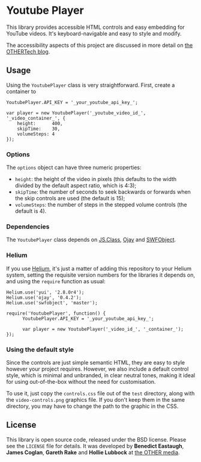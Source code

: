 Youtube Player
==============

This library provides accessible HTML controls and easy embedding for YouTube
videos. It's keyboard-navigable and easy to style and modify.

The accessibility aspects of this project are discussed in more detail on
[the OTHERTech blog][othertech].


Usage
-----

Using the `YoutubePlayer` class is very straightforward. First, create a
container to 

    YoutubePlayer.API_KEY = '_your_youtube_api_key_';
    
    var player = new YoutubePlayer('_youtube_video_id_', '_video_container_', {
        height:      400,
        skipTime:    30,
        volumeSteps: 4
    });

### Options

The `options` object can have three numeric properties:

* `height`: the height of the video in pixels (this defaults to the width
  divided by the default aspect ratio, which is 4:3);
* `skipTime`: the number of seconds to seek backwards or forwards when the skip
  controls are used (the default is 15);
* `volumeSteps`: the number of steps in the stepped volume controls (the
  default is 4).

### Dependencies

The `YoutubePlayer` class depends on [JS.Class][jsclass], [Ojay][ojay] and
[SWFObject][swfobject].

### Helium

If you use [Helium][helium], it's just a matter of adding this repository to
your Helium system, setting the requisite version numbers for the libraries it
depends on, and using the `require` function as usual:

    Helium.use('yui', '2.8.0r4');
    Helium.use('ojay', '0.4.2');
    Helium.use('swfobject', 'master');
    
    require('YoutubePlayer', function() {
          YoutubePlayer.API_KEY = '_your_youtube_api_key_';
          
          var player = new YoutubePlayer('_video_id_', '_container_');
    });

### Using the default style

Since the controls are just simple semantic HTML, they are easy to style
however your project requires. However, we also include a default control
style, which is minimal and unbranded, in clear neutral tones, making it ideal
for using out-of-the-box without the need for customisation.

To use it, just copy the `controls.css` file out of the `test` directory, along
with the `video-controls.png` graphics file. If you don't keep them in the same
directory, you may have to change the path to the graphic in the CSS.


License
-------

This library is open source code, released under the BSD license. Please see
the `LICENSE` file for details. It was developed by **Benedict Eastaugh**,
**James Coglan**, **Gareth Rake** and **Hollie Lubbock** at
[the OTHER media][othermedia].

  [othertech]:  http://tech.othermedia.org
  [jsclass]:    http://jsclass.jcoglan.com
  [ojay]:       http://ojay.othermedia.com
  [swfobject]:  http://code.google.com/p/swfobject/
  [helium]:     http://github.com/othermedia/helium
  [othermedia]: http://www.othermedia.com
